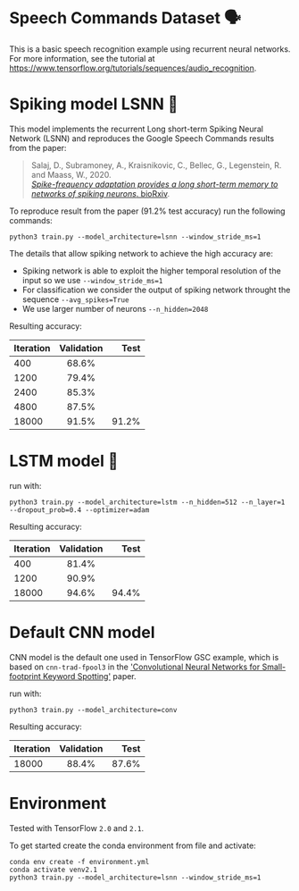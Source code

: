 # Speech Commands Dataset 🗣️

This is a basic speech recognition example using recurrent neural networks. For more information, see the
tutorial at https://www.tensorflow.org/tutorials/sequences/audio_recognition.

# Spiking model LSNN 🧠

This model implements the recurrent Long short-term Spiking Neural Network (LSNN) and reproduces the Google Speech Commands results from the paper:

> Salaj, D., Subramoney, A., Kraisnikovic, C., Bellec, G., Legenstein, R. and Maass, W., 2020.  
> [*Spike-frequency adaptation provides a long short-term memory to networks of spiking neurons*. bioRxiv](https://www.biorxiv.org/content/10.1101/2020.05.11.081513v1.abstract).

To reproduce result from the paper (91.2% test accuracy) run the following commands:

    python3 train.py --model_architecture=lsnn --window_stride_ms=1

The details that allow spiking network to achieve the high accuracy are:

- Spiking network is able to exploit the higher temporal resolution of the input so we use `--window_stride_ms=1`
- For classification we consider the output of spiking network throught the sequence `--avg_spikes=True`
- We use larger number of neurons `--n_hidden=2048`

Resulting accuracy:

| Iteration     | Validation    | Test  |
| ------------- |:-------------:| -----:|
| 400           | 68.6%         |       |
| 1200          | 79.4%         |       |
| 2400          | 85.3%         |       |
| 4800          | 87.5%         |       |
| 18000         | 91.5%         | 91.2% |

# LSTM model 🤖

run with:

    python3 train.py --model_architecture=lstm --n_hidden=512 --n_layer=1 --dropout_prob=0.4 --optimizer=adam

Resulting accuracy:

| Iteration     | Validation    | Test  |
| ------------- |:-------------:| -----:|
| 400           | 81.4%         |       |
| 1200          | 90.9%         |       |
| 18000         | 94.6%         | 94.4% |

# Default CNN model

CNN model is the default one used in TensorFlow GSC example, which is based on
`cnn-trad-fpool3` in the ['Convolutional Neural Networks for Small-footprint Keyword Spotting'](http://www.isca-speech.org/archive/interspeech_2015/papers/i15_1478.pdf) paper.

run with:

    python3 train.py --model_architecture=conv

Resulting accuracy:

| Iteration     | Validation    | Test  |
| ------------- |:-------------:| -----:|
| 18000         | 88.4%         | 87.6% |

# Environment

Tested with TensorFlow `2.0` and `2.1`.

To get started create the conda environment from file and activate:

    conda env create -f environment.yml
    conda activate venv2.1
    python3 train.py --model_architecture=lsnn --window_stride_ms=1
